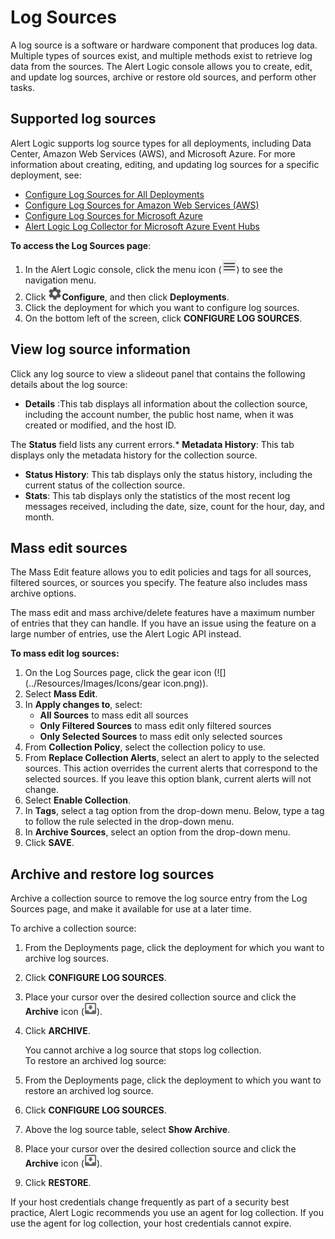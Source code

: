 # Log Sources

A log source is a software or hardware component that produces log data. Multiple types of sources exist, and multiple methods exist to retrieve log data from the sources. The Alert Logic console allows you to create, edit, and update log sources, archive or restore old sources, and perform other tasks.

## Supported log sources

Alert Logic supports log source types for all deployments, including Data Center, Amazon Web Services (AWS), and Microsoft Azure. For more information about creating, editing, and updating log sources for a specific deployment, see:

* [Configure Log Sources for All Deployments](log-sources/log-sources-all-deployments.md)
* [Configure Log Sources for Amazon Web Services (AWS)](log-sources/log-sources-aws.md)
* [Configure Log Sources for Microsoft Azure](log-sources/log-sources-azure.md)
* [Alert Logic Log Collector for Microsoft Azure Event Hubs](../prepare/azure-event-hubs-log-collector.md)

**To access the Log Sources page**:

1. In the Alert Logic console, click the menu icon (![](../Resources/Images/dashboard/menu-icon.png)) to see the navigation menu.
2. Click ![](../Resources/Images/dashboard/configure-icon.png)**Configure**, and then click **Deployments**.
3. Click the deployment for which you want to configure log sources.
4. On the bottom left of the screen, click **CONFIGURE LOG SOURCES**.

## View log source information

Click any log source to view a slideout panel that contains the following details about the log source:

* **Details** :This tab displays all information about the collection source, including the account number, the public host name, when it was created or modified, and the host ID.

The **Status** field lists any current errors.* **Metadata History**: This tab displays only the metadata history for the collection source.
* **Status History**: This tab displays only the status history, including the current status of the collection source.
* **Stats**: This tab displays only the statistics of the most recent log messages received, including the date, size, count for the hour, day, and month.

## Mass edit sources

The Mass Edit feature allows you to edit policies and tags for all   sources, filtered sources, or sources you specify. The feature also includes mass archive options.

The mass edit and mass archive/delete features have a maximum number of entries that they can handle. If you have an issue using the feature on a large number of entries, use the Alert Logic API instead.

**To mass edit log sources:**

1. On the Log Sources page, click the gear icon (![](../Resources/Images/Icons/gear icon.png)).
2. Select **Mass Edit**.
3. In **Apply changes to**, select:
   * **All Sources** to mass edit all sources
   * **Only Filtered Sources** to mass edit only filtered sources
   * **Only Selected Sources** to mass edit only selected sources
5. From **Collection Policy**, select the collection policy to use.
6. From **Replace Collection Alerts**, select an alert to apply to the selected sources.        This action overrides the current alerts that correspond to the selected sources. If you leave this option blank, current alerts will not change.
7. Select **Enable Collection**.
8. In **Tags**, select a tag option from the drop-down menu. Below, type a tag to follow the rule selected in the drop-down menu.
9. In **Archive Sources**, select an option from the drop-down menu.
10. Click **SAVE**.

## Archive and restore log sources

Archive a collection source to remove the log source entry from the Log Sources page, and make it available for use at a later time.

To archive a collection source:

1. From the Deployments page, click the  deployment for which you want to archive log sources.
2. Click **CONFIGURE LOG SOURCES**.
3. Place your cursor over the desired collection source and click the **Archive** icon (![](../Resources/Images/archive.png)).
4. Click **ARCHIVE**.

    You cannot archive a log source that stops log collection.    
To restore an archived log source:

1. From the Deployments page, click the  deployment to which you want to restore an archived log source.
2. Click **CONFIGURE LOG SOURCES**.
3. Above the log source table, select **Show Archive**.
4. Place your cursor over the desired collection source  and click the **Archive** icon (![](../Resources/Images/archive.png)).
5. Click **RESTORE**.

If your host credentials change frequently  as part of a security best practice,           Alert Logic recommends you use an agent for log collection. If you use the agent for log collection, your host credentials cannot expire.
